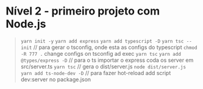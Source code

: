 # Nível 2 - primeiro projeto com Node.js

> `yarn init -y`
> `yarn add express`
> `yarn add typescript -D`
> `yarn tsc --init` // para gerar o tsconfig, onde esta as configs do typescript
> `chmod -R 777 .`
> change configs on tsconfig ad exec `yarn tsc`
> `yarn add @types/express -D` // para o ts importar o express
> coda os server em src/server.ts
> `yarn tsc` // gera o dist/server.js
> `node dist/server.js`
> `yarn add ts-node-dev -D` // para fazer hot-reload
> add script dev:server no package.json
